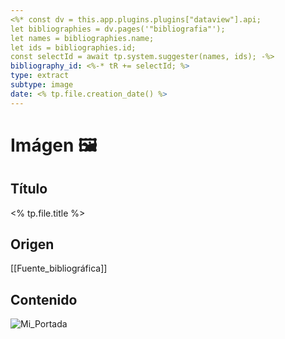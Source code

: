 ```yaml
---
<%* const dv = this.app.plugins.plugins["dataview"].api;
let bibliographies = dv.pages('"bibliografia"');
let names = bibliographies.name;
let ids = bibliographies.id;
const selectId = await tp.system.suggester(names, ids); -%>
bibliography_id: <%-* tR += selectId; %>
type: extract
subtype: image
date: <% tp.file.creation_date() %>
---
```

# Imágen 🖼
## Título
<% tp.file.title %>
## Origen
[[Fuente_bibliográfica]]
## Contenido
![Mi_Portada](https://c.tenor.com/6YAY7UTOu14AAAAC/awesome-you-are-awesome.gif)